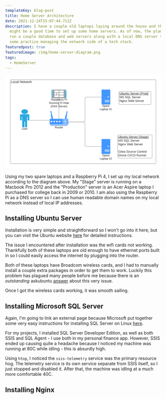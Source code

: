 ```yaml
---
templateKey: blog-post
title: Home Server Architecture
date: 2021-12-24T15:07:44.711Z
description: I have a couple old laptops laying around the house and thought now
  might be a good time to set up some home servers. As of now, the plan is to
  run a couple database and web servers along with a local DNS server to get
  some practice managing the network side of a tech stack.
featuredpost: true
featuredimage: /img/home-server-diagram.png
tags:
  - HomeServer
---
```

![Home Server Architecture](./static/img/home-server-diagram.png)

Using my two spare laptops and a Raspberry Pi 4, I set up my local network according to the diagram above. My "Stage" server is running on a Macbook Pro 2012 and the "Production" server is an Acer Aspire laptop I purchased for college back in 2009 or 2010. I am also using the Raspberry Pi as a DNS server so I can use human readable domain names on my local network instead of local IP addresses.

## Installing Ubuntu Server

Installation is very simple and straightforward so I won't go into it here, but you can visit the Ubuntu website [here](https://ubuntu.com/server/docs/installation) for detailed instructions.

The issue I encountered after installation was the wifi cards not working. Thankfully both of these laptops are old enough to have ethernet ports built in so I could easily access the internet by plugging into the router.

Both of these laptops have Broadcom wireless cards, and I had to manually install a couple extra packages in order to get them to work. Luckily this problem has plagued many people before me because there is an _outstanding_ askubuntu [answer](https://askubuntu.com/questions/55868/installing-broadcom-wireless-drivers/) about this very issue.

Once I got the wireless cards working, it was smooth sailing.

## Installing Microsoft SQL Server

Again, I'm going to link an external page because Microsoft put together some very easy instructions for installing SQL Server on Linux [here](https://docs.microsoft.com/en-us/sql/linux/quickstart-install-connect-ubuntu?view=sql-server-ver15).

For my projects, I installed SQL Server Developer Edition, as well as both SSIS and SQL Agent - I use both in my personal finance app. However, SSIS ended up causing quite a headache because I noticed my machine was running at 80C while idling - this is absurdly high.

Using `htop`, I noticed the `ssis-telemetry` service was the primary resource hog. The telemetry service is its own service separate from SSIS itself, so I just stopped and disabled it. After that, the machine was idling at a much more comfortable 40C.

## Installing Nginx

